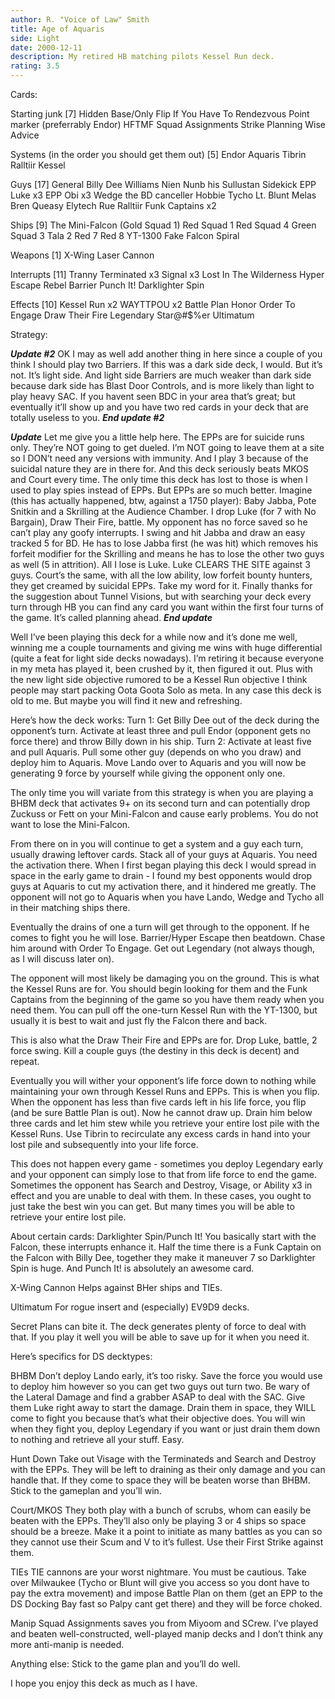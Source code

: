 ```yaml
---
author: R. "Voice of Law" Smith
title: Age of Aquaris
side: Light
date: 2000-12-11
description: My retired HB matching pilots Kessel Run deck.
rating: 3.5
---
```

Cards: 

Starting junk [7]
Hidden Base/Only Flip If You Have To
Rendezvous Point
marker (preferrably Endor)
HFTMF
Squad Assignments
Strike Planning
Wise Advice

Systems (in the order you should get them out) [5]
Endor
Aquaris
Tibrin
Ralltiir
Kessel

Guys [17]
General Billy Dee Williams
Nien Nunb his Sullustan Sidekick
EPP Luke x3
EPP Obi x3
Wedge the BD canceller
Hobbie
Tycho
Lt. Blunt
Melas
Bren Queasy
Elytech Rue
Ralltiir Funk Captains x2

Ships [9]
The Mini-Falcon (Gold Squad 1)
Red Squad 1
Red Squad 4
Green Squad 3
Tala 2
Red 7
Red 8
YT-1300 Fake Falcon
Spiral

Weapons [1]
X-Wing Laser Cannon

Interrupts [11]
Tranny Terminated x3
Signal x3
Lost In The Wilderness
Hyper Escape
Rebel Barrier
Punch It!
Darklighter Spin

Effects [10]
Kessel Run x2
WAYTTPOU x2
Battle Plan
Honor
Order To Engage
Draw Their Fire
Legendary Star@#$%er
Ultimatum 

Strategy: 

*****Update #2*****
OK I may as well add another thing in here since a couple of you think I should play two Barriers. If this was a dark side deck, I would. But it’s not. It’s light side. And light side Barriers are much weaker than dark side because dark side has Blast Door Controls, and is more likely than light to play heavy SAC. If you havent seen BDC in your area that’s great; but eventually it’ll show up and you have two red cards in your deck that are totally useless to you.
***End update #2***


*****Update*****
Let me give you a little help here. The EPPs are for suicide runs only. They’re NOT going to get dueled. I’m NOT going to leave them at a site so I DON’t need any versions with immunity. And I play 3 because of the suicidal nature they are in there for. And this deck seriously beats MKOS and Court every time. The only time this deck has lost to those is when I used to play spies instead of EPPs. But EPPs are so much better.
Imagine (this has actually happened, btw, against a 1750 player): Baby Jabba, Pote Snitkin and a Skrilling at the Audience Chamber. I drop Luke (for 7 with No Bargain), Draw Their Fire, battle. My opponent has no force saved so he can’t play any goofy interrupts. I swing and hit Jabba and draw an easy tracked 5 for BD. He has to lose Jabba first (he was hit) which removes his forfeit modifier for the Skrilling and means he has to lose the other two guys as well (5 in attrition). All I lose is Luke. Luke CLEARS THE SITE against 3 guys. Court’s the same, with all the low ability, low forfeit bounty hunters, they get creamed by suicidal EPPs. Take my word for it.
Finally thanks for the suggestion about Tunnel Visions, but with searching your deck every turn through HB you can find any card you want within the first four turns of the game. It’s called planning ahead.
***End update***



Well I’ve been playing this deck for a while now and it’s done me well, winning me a couple tournaments and giving me wins with huge differential (quite a feat for light side decks nowadays). I’m retiring it because everyone in my meta has played it, been crushed by it, then figured it out. Plus with the new light side objective rumored to be a Kessel Run objective I think people may start packing Oota Goota Solo as meta. In any case this deck is old to me. But maybe you will find it new and refreshing.

Here’s how the deck works:
Turn 1:  Get Billy Dee out of the deck during the opponent’s turn. Activate at least three and pull Endor (opponent gets no force there) and throw Billy down in his ship.
Turn 2: Activate at least five and pull Aquaris. Pull some other guy (depends on who you draw) and deploy him to Aquaris. Move Lando over to Aquaris and you will now be generating 9 force by yourself while giving the opponent only one.

The only time you will variate from this strategy is when you are playing a BHBM deck that activates 9+ on its second turn and can potentially drop Zuckuss or Fett on your Mini-Falcon and cause early problems. You do not want to lose the Mini-Falcon.

From there on in you will continue to get a system and a guy each turn, usually drawing leftover cards. Stack all of your guys at Aquaris. You need the activation there. When I first began playing this deck I would spread in space in the early game to drain - I found my best opponents would drop guys at Aquaris to cut my activation there, and it hindered me greatly. The opponent will not go to Aquaris when you have Lando, Wedge and Tycho all in their matching ships there.

Eventually the drains of one a turn will get through to the opponent. If he comes to fight you he will lose. Barrier/Hyper Escape then beatdown. Chase him around with Order To Engage. Get out Legendary (not always though, as I will discuss later on).

The opponent will most likely be damaging you on the ground. This is what the Kessel Runs are for. You should begin looking for them and the Funk Captains from the beginning of the game so you have them ready when you need them. You can pull off the one-turn Kessel Run with the YT-1300, but usually it is best to wait and just fly the Falcon there and back.

This is also what the Draw Their Fire and EPPs are for. Drop Luke, battle, 2 force swing. Kill a couple guys (the destiny in this deck is decent) and repeat.

Eventually you will wither your opponent’s life force down to nothing while maintaining your own through Kessel Runs and EPPs. This is when you flip. When the opponent has less than five cards left in his life force, you flip (and be sure Battle Plan is out). Now he cannot draw up. Drain him below three cards and let him stew while you retrieve your entire lost pile with the Kessel Runs. Use Tibrin to recirculate any excess cards in hand into your lost pile and subsequently into your life force.

This does not happen every game - sometimes you deploy Legendary early and your opponent can simply lose to that from life force to end the game. Sometimes the opponent has Search and Destroy, Visage, or Ability x3 in effect and you are unable to deal with them. In these cases, you ought to just take the best win you can get. But many times you will be able to retrieve your entire lost pile.

About certain cards:
Darklighter Spin/Punch It!
You basically start with the Falcon, these interrupts enhance it. Half the time there is a Funk Captain on the Falcon with Billy Dee, together they make it maneuver 7 so Darklighter Spin is huge. And Punch It! is absolutely an awesome card.

X-Wing Cannon
Helps against BHer ships and TIEs.

Ultimatum
For rogue insert and (especially) EV9D9 decks.

Secret Plans can bite it. The deck generates plenty of force to deal with that. If you play it well you will be able to save up for it when you need it.

Here’s specifics for DS decktypes:

BHBM
Don’t deploy Lando early, it’s too risky. Save the force you would use to deploy him however so you can get two guys out turn two. Be wary of the Lateral Damage and find a grabber ASAP to deal with the SAC. Give them Luke right away to start the damage. Drain them in space, they WILL come to fight you because that’s what their objective does. You will win when they fight you, deploy Legendary if you want or just drain them down to nothing and retrieve all your stuff. Easy.

Hunt Down
Take out Visage with the Terminateds and Search and Destroy with the EPPs. They will be left to draining as their only damage and you can handle that. If they come to space they will be beaten worse than BHBM. Stick to the gameplan and you’ll win.

Court/MKOS
They both play with a bunch of scrubs, whom can easily be beaten with the EPPs. They’ll also only be playing 3 or 4 ships so space should be a breeze. Make it a point to initiate as many battles as you can so they cannot use their Scum and V to it’s fullest. Use their First Strike against them.

TIEs
TIE cannons are your worst nightmare. You must be cautious. Take over Milwaukee (Tycho or Blunt will give you access so you dont have to pay the extra movement) and impose Battle Plan on them (get an EPP to the DS Docking Bay fast so Palpy cant get there) and they will be force choked.

Manip
Squad Assignments saves you from Miyoom and SCrew. I’ve played and beaten well-constructed, well-played manip decks and I don’t think any more anti-manip is needed.

Anything else: Stick to the game plan and you’ll do well.

I hope you enjoy this deck as much as I have.	